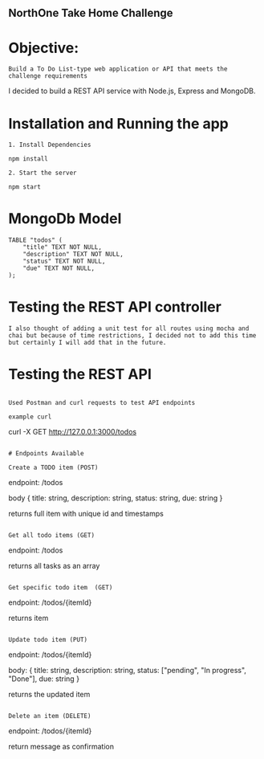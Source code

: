 ## NorthOne Take Home Challenge

# Objective:
```
Build a To Do List-type web application or API that meets the challenge requirements
```
I decided to build a REST API service with Node.js, Express and MongoDB.

# Installation and Running the app

```
1. Install Dependencies

npm install

2. Start the server

npm start

```

# MongoDb Model
```
TABLE "todos" (
    "title" TEXT NOT NULL,
    "description" TEXT NOT NULL,
    "status" TEXT NOT NULL,
    "due" TEXT NOT NULL,
);
```

# Testing the REST API controller
```
I also thought of adding a unit test for all routes using mocha and chai but because of time restrictions, I decided not to add this time but certainly I will add that in the future.

```

# Testing the REST API

```

Used Postman and curl requests to test API endpoints

example curl
```
curl -X GET http://127.0.0.1:3000/todos
```

# Endpoints Available

Create a TODO item (POST)

```
endpoint: /todos

body {
    title: string,
    description: string,
    status: string,
    due: string
}

returns full item with unique id and timestamps
```

Get all todo items (GET)

```
endpoint: /todos

returns all tasks as an array
```

Get specific todo item  (GET)

```
endpoint: /todos/{itemId}

returns item
```

Update todo item (PUT)

```
endpoint: /todos/{itemId}

body: {
    title: string,
    description: string,
    status: ["pending", "In progress", "Done"],
    due: string
}

returns the updated item
```

Delete an item (DELETE)

```
endpoint: /todos/{itemId}

return message as confirmation
```

